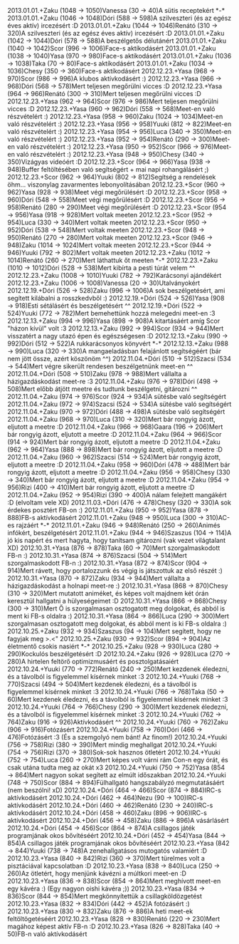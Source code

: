 <tr><td>2013.01.01.</td><td>+</td><td>Zaku (1048 &rarr; 1050)</td><td>Vanessa (30 &rarr; 40)</td><td>A sütis receptekért *-*</td></tr>
<tr><td>2013.01.01.</td><td>+</td><td>Zaku (1046 &rarr; 1048)</td><td>Dóri (588 &rarr; 598)</td><td>A szilveszteri (és az egész éves aktív) ircezésért :D</td></tr>
<tr><td>2013.01.01.</td><td>+</td><td>Zaku (1044 &rarr; 1046)</td><td>Renátó (310 &rarr; 320)</td><td>A szilveszteri (és az egész éves aktív) ircezésért :D</td></tr>
<tr><td>2013.01.01.</td><td>+</td><td>Zaku (1042 &rarr; 1044)</td><td>Dóri (578 &rarr; 588)</td><td>A beszélgetős délutánért</td></tr>
<tr><td>2013.01.01.</td><td>+</td><td>Zaku (1040 &rarr; 1042)</td><td>Scor (996 &rarr; 1006)</td><td>Face-s aktíkodásért</td></tr>
<tr><td>2013.01.01.</td><td>+</td><td>Zaku (1038 &rarr; 1040)</td><td>Yasa (970 &rarr; 980)</td><td>Face-s aktíkodásért</td></tr>
<tr><td>2013.01.01.</td><td>+</td><td>Zaku (1036 &rarr; 1038)</td><td>Taka (70 &rarr; 80)</td><td>Face-s aktíkodásért</td></tr>
<tr><td>2013.01.01.</td><td>+</td><td>Zaku (1034 &rarr; 1036)</td><td>Chesy (350 &rarr; 360)</td><td>Face-s aktíkodásért</td></tr>
<tr><td>2012.12.23.</td><td>+</td><td>Yasa (968 &rarr; 970)</td><td>Scor (986 &rarr; 996)</td><td>A klubos aktívkodásért :)</td></tr>
<tr><td>2012.12.23.</td><td>+</td><td>Yasa (966 &rarr; 968)</td><td>Dóri (568 &rarr; 578)</td><td>Mert teljesen megőrülni vicces :D</td></tr>
<tr><td>2012.12.23.</td><td>+</td><td>Yasa (964 &rarr; 966)</td><td>Renátó (300 &rarr; 310)</td><td>Mert teljesen megőrülni vicces :D</td></tr>
<tr><td>2012.12.23.</td><td>+</td><td>Yasa (962 &rarr; 964)</td><td>Scor (976 &rarr; 986)</td><td>Mert teljesen megőrülni vicces :D</td></tr>
<tr><td>2012.12.23.</td><td>+</td><td>Yasa (960 &rarr; 962)</td><td>Dóri (558 &rarr; 568)</td><td>Meet-en való részvételért :)</td></tr>
<tr><td>2012.12.23.</td><td>+</td><td>Yasa (958 &rarr; 960)</td><td>Zaku (1024 &rarr; 1034)</td><td>Meet-en való részvételért :)</td></tr>
<tr><td>2012.12.23.</td><td>+</td><td>Yasa (956 &rarr; 958)</td><td>Yuuki (812 &rarr; 822)</td><td>Meet-en való részvételért :)</td></tr>
<tr><td>2012.12.23.</td><td>+</td><td>Yasa (954 &rarr; 956)</td><td>Luca (340 &rarr; 350)</td><td>Meet-en való részvételért :)</td></tr>
<tr><td>2012.12.23.</td><td>+</td><td>Yasa (952 &rarr; 954)</td><td>Renátó (290 &rarr; 300)</td><td>Meet-en való részvételért :)</td></tr>
<tr><td>2012.12.23.</td><td>+</td><td>Yasa (950 &rarr; 952)</td><td>Scor (966 &rarr; 976)</td><td>Meet-en való részvételért :)</td></tr>
<tr><td>2012.12.23.</td><td>+</td><td>Yasa (948 &rarr; 950)</td><td>Chesy (340 &rarr; 350)</td><td>Vízágyas videóért :D</td></tr>
<tr><td>2012.12.23.</td><td>+</td><td>Scor (964 &rarr; 966)</td><td>Yasa (938 &rarr; 948)</td><td>Buffer feltöltésében való segítségért + mai napi rohangálásért ;)</td></tr>
<tr><td>2012.12.23.</td><td>+</td><td>Scor (962 &rarr; 964)</td><td>Yuuki (802 &rarr; 812)</td><td>Segítség a rendelések öhm... viszonylag zavarmentes lebonyolításában</td></tr>
<tr><td>2012.12.23.</td><td>+</td><td>Scor (960 &rarr; 962)</td><td>Yasa (928 &rarr; 938)</td><td>Meet végi megőrülésért :D</td></tr>
<tr><td>2012.12.23.</td><td>+</td><td>Scor (958 &rarr; 960)</td><td>Dóri (548 &rarr; 558)</td><td>Meet végi megőrülésért :D</td></tr>
<tr><td>2012.12.23.</td><td>+</td><td>Scor (956 &rarr; 958)</td><td>Renátó (280 &rarr; 290)</td><td>Meet végi megőrülésért :D</td></tr>
<tr><td>2012.12.23.</td><td>+</td><td>Scor (954 &rarr; 956)</td><td>Yasa (918 &rarr; 928)</td><td>Mert voltak meeten</td></tr>
<tr><td>2012.12.23.</td><td>+</td><td>Scor (952 &rarr; 954)</td><td>Luca (330 &rarr; 340)</td><td>Mert voltak meeten</td></tr>
<tr><td>2012.12.23.</td><td>+</td><td>Scor (950 &rarr; 952)</td><td>Dóri (538 &rarr; 548)</td><td>Mert voltak meeten</td></tr>
<tr><td>2012.12.23.</td><td>+</td><td>Scor (948 &rarr; 950)</td><td>Renátó (270 &rarr; 280)</td><td>Mert voltak meeten</td></tr>
<tr><td>2012.12.23.</td><td>+</td><td>Scor (946 &rarr; 948)</td><td>Zaku (1014 &rarr; 1024)</td><td>Mert voltak meeten</td></tr>
<tr><td>2012.12.23.</td><td>+</td><td>Scor (944 &rarr; 946)</td><td>Yuuki (792 &rarr; 802)</td><td>Mert voltak meeten</td></tr>
<tr><td>2012.12.23.</td><td>+</td><td>Zaku (1012 &rarr; 1014)</td><td>Renátó (260 &rarr; 270)</td><td>Mert láthattuk őt meeten *-*</td></tr>
<tr><td>2012.12.23.</td><td>+</td><td>Zaku (1010 &rarr; 1012)</td><td>Dóri (528 &rarr; 538)</td><td>Mert kibírta a pesti túrát velem ^^</td></tr>
<tr><td>2012.12.23.</td><td>+</td><td>Zaku (1008 &rarr; 1010)</td><td>Yuuki (782 &rarr; 792)</td><td>Karácsonyi ajándékért</td></tr>
<tr><td>2012.12.23.</td><td>+</td><td>Zaku (1006 &rarr; 1008)</td><td>Vanessa (20 &rarr; 30)</td><td>Utalványokért</td></tr>
<tr><td>2012.12.19.</td><td>+</td><td>Dóri (526 &rarr; 528)</td><td>Zaku (996 &rarr; 1006)</td><td>A sok beszélgetésért, ami segített kilábalni a rosszkedvből :)</td></tr>
<tr><td>2012.12.19.</td><td>+</td><td>Dóri (524 &rarr; 526)</td><td>Yasa (908 &rarr; 918)</td><td>Esti sétálásért és beszélgetésért ^^</td></tr>
<tr><td>2012.12.19.</td><td>+</td><td>Dóri (522 &rarr; 524)</td><td>Yuuki (772 &rarr; 782)</td><td>Mert bemehettünk hozzá melegedni meet-en :3</td></tr>
<tr><td>2012.12.13.</td><td>+</td><td>Zaku (994 &rarr; 996)</td><td>Yasa (898 &rarr; 908)</td><td>A kitartásáért amíg Scor &quot;házon kívül&quot; volt :3 </td></tr>
<tr><td>2012.12.13.</td><td>+</td><td>Zaku (992 &rarr; 994)</td><td>Scor (934 &rarr; 944)</td><td>Mert visszatért a nagy utazó épen és egészségesen :D</td></tr>
<tr><td>2012.12.13.</td><td>+</td><td>Zaku (990 &rarr; 992)</td><td>Dóri (512 &rarr; 522)</td><td>A rukkarácsonyos könyvért *-*</td></tr>
<tr><td>2012.12.13.</td><td>+</td><td>Zaku (988 &rarr; 990)</td><td>Luca (320 &rarr; 330)</td><td>A mangaeladásban felajánlott segítségéért (bár nem jött össze, azért köszönöm ^^)</td></tr>
<tr><td>2012.11.04.</td><td>+</td><td>Dóri (510 &rarr; 512)</td><td>Szacsi (534 &rarr; 544)</td><td>Mert végre sikerült rendesen beszélgetnünk meet-en ^^</td></tr>
<tr><td>2012.11.04.</td><td>+</td><td>Dóri (508 &rarr; 510)</td><td>Zaku (978 &rarr; 988)</td><td>Mert vállalta a házigazdáskodást meet-re :3</td></tr>
<tr><td>2012.11.04.</td><td>+</td><td>Zaku (976 &rarr; 978)</td><td>Dóri (498 &rarr; 508)</td><td>Mert előbb átjött meetre és tudtunk beszélgetni, gitározni ^^ </td></tr>
<tr><td>2012.11.04.</td><td>+</td><td>Zaku (974 &rarr; 976)</td><td>Scor (924 &rarr; 934)</td><td>A sütésbe való segítségért</td></tr>
<tr><td>2012.11.04.</td><td>+</td><td>Zaku (972 &rarr; 974)</td><td>Szacsi (524 &rarr; 534)</td><td>A sütésbe való segítségért</td></tr>
<tr><td>2012.11.04.</td><td>+</td><td>Zaku (970 &rarr; 972)</td><td>Dóri (488 &rarr; 498)</td><td>A sütésbe való segítségért</td></tr>
<tr><td>2012.11.04.</td><td>+</td><td>Zaku (968 &rarr; 970)</td><td>Luca (310 &rarr; 320)</td><td>Mert bár rongyig ázott, eljutott a meetre :D</td></tr>
<tr><td>2012.11.04.</td><td>+</td><td>Zaku (966 &rarr; 968)</td><td>Gaara (196 &rarr; 206)</td><td>Mert bár rongyig ázott, eljutott a meetre :D</td></tr>
<tr><td>2012.11.04.</td><td>+</td><td>Zaku (964 &rarr; 966)</td><td>Scor (914 &rarr; 924)</td><td>Mert bár rongyig ázott, eljutott a meetre :D</td></tr>
<tr><td>2012.11.04.</td><td>+</td><td>Zaku (962 &rarr; 964)</td><td>Yasa (888 &rarr; 898)</td><td>Mert bár rongyig ázott, eljutott a meetre :D</td></tr>
<tr><td>2012.11.04.</td><td>+</td><td>Zaku (960 &rarr; 962)</td><td>Szacsi (514 &rarr; 524)</td><td>Mert bár rongyig ázott, eljutott a meetre :D</td></tr>
<tr><td>2012.11.04.</td><td>+</td><td>Zaku (958 &rarr; 960)</td><td>Dóri (478 &rarr; 488)</td><td>Mert bár rongyig ázott, eljutott a meetre :D</td></tr>
<tr><td>2012.11.04.</td><td>+</td><td>Zaku (956 &rarr; 958)</td><td>Chesy (330 &rarr; 340)</td><td>Mert bár rongyig ázott, eljutott a meetre :D</td></tr>
<tr><td>2012.11.04.</td><td>+</td><td>Zaku (954 &rarr; 956)</td><td>Rizi (400 &rarr; 410)</td><td>Mert bár rongyig ázott, eljutott a meetre :D</td></tr>
<tr><td>2012.11.04.</td><td>+</td><td>Zaku (952 &rarr; 954)</td><td>Rizi (390 &rarr; 400)</td><td>A nálam felejtett mangákért :D (elvoltam vele XD)</td></tr>
<tr><td>2012.11.03.</td><td>+</td><td>Dóri (476 &rarr; 478)</td><td>Chesy (320 &rarr; 330)</td><td>A sok érdekes posztért FB-on :)</td></tr>
<tr><td>2012.11.01.</td><td>+</td><td>Zaku (950 &rarr; 952)</td><td>Yasa (878 &rarr; 888)</td><td>FB-s aktívkodásért</td></tr>
<tr><td>2012.11.01.</td><td>+</td><td>Zaku (948 &rarr; 950)</td><td>Luca (300 &rarr; 310)</td><td>AC-es rajzáért *-*</td></tr>
<tr><td>2012.11.01.</td><td>+</td><td>Zaku (946 &rarr; 948)</td><td>Renátó (250 &rarr; 260)</td><td>Animés infókért, beszélgetésért</td></tr>
<tr><td>2012.11.01.</td><td>+</td><td>Zaku (944 &rarr; 946)</td><td>Szaszus (104 &rarr; 114)</td><td>A jó kis napért és mert hagyta, hogy tanítsam gitározni (vak vezet világtalant XD)</td></tr>
<tr><td>2012.10.31.</td><td>+</td><td>Yasa (876 &rarr; 878)</td><td>Taka (60 &rarr; 70)</td><td>Mert szorgalmaskodott FB-n :)</td></tr>
<tr><td>2012.10.31.</td><td>+</td><td>Yasa (874 &rarr; 876)</td><td>Szacsi (504 &rarr; 514)</td><td>Mert szorgalmaskodott FB-n :)</td></tr>
<tr><td>2012.10.31.</td><td>+</td><td>Yasa (872 &rarr; 874)</td><td>Scor (904 &rarr; 914)</td><td>Mert rávett, hogy portalozzunk és végig is játszottuk az első részét :)</td></tr>
<tr><td>2012.10.31.</td><td>+</td><td>Yasa (870 &rarr; 872)</td><td>Zaku (934 &rarr; 944)</td><td>Mert vállalta a házigazdáskodást a holnapi meet-re :)</td></tr>
<tr><td>2012.10.31.</td><td>+</td><td>Yasa (868 &rarr; 870)</td><td>Chesy (310 &rarr; 320)</td><td>Mert mutatott animéket, és képes volt majdnem két órán keresztül hallgatni a hülyeségeimet :D</td></tr>
<tr><td>2012.10.31.</td><td>+</td><td>Yasa (866 &rarr; 868)</td><td>Chesy (300 &rarr; 310)</td><td>Mert Ő is szorgalmasan osztogatott meg dolgokat, és abból is ment ki FB-s oldalra :)</td></tr>
<tr><td>2012.10.31.</td><td>+</td><td>Yasa (864 &rarr; 866)</td><td>Luca (290 &rarr; 300)</td><td>Mert szorgalmasan osztogatott meg dolgokat, és abból ment is ki FB-s oldalra :)</td></tr>
<tr><td>2012.10.25.</td><td>+</td><td>Zaku (932 &rarr; 934)</td><td>Szaszus (94 &rarr; 104)</td><td>Mert segített, hogy ne fagyjak meg &gt;.&lt;&quot;</td></tr>
<tr><td>2012.10.25.</td><td>+</td><td>Zaku (930 &rarr; 932)</td><td>Scor (894 &rarr; 904)</td><td>Az életmentő csokis nasiért *-*</td></tr>
<tr><td>2012.10.25.</td><td>+</td><td>Zaku (928 &rarr; 930)</td><td>Luca (280 &rarr; 290)</td><td>Kockulós beszélgetésért :D</td></tr>
<tr><td>2012.10.24.</td><td>+</td><td>Zaku (926 &rarr; 928)</td><td>Luca (270 &rarr; 280)</td><td>A hirtelen feltörő optimizmusáért és posztolgatásaiért</td></tr>
<tr><td>2012.10.24.</td><td>+</td><td>Yuuki (770 &rarr; 772)</td><td>Renátó (240 &rarr; 250)</td><td>Mert kezdenek éledezni, és a távolból is figyelemmel kísérnek minket :3</td></tr>
<tr><td>2012.10.24.</td><td>+</td><td>Yuuki (768 &rarr; 770)</td><td>Szacsi (494 &rarr; 504)</td><td>Mert kezdenek éledezni, és a távolból is figyelemmel kísérnek minket :3</td></tr>
<tr><td>2012.10.24.</td><td>+</td><td>Yuuki (766 &rarr; 768)</td><td>Taka (50 &rarr; 60)</td><td>Mert kezdenek éledezni, és a távolból is figyelemmel kísérnek minket :3</td></tr>
<tr><td>2012.10.24.</td><td>+</td><td>Yuuki (764 &rarr; 766)</td><td>Chesy (290 &rarr; 300)</td><td>Mert kezdenek éledezni, és a távolból is figyelemmel kísérnek minket :3</td></tr>
<tr><td>2012.10.24.</td><td>+</td><td>Yuuki (762 &rarr; 764)</td><td>Zaku (916 &rarr; 926)</td><td>Aktívkodásért ^^</td></tr>
<tr><td>2012.10.24.</td><td>+</td><td>Yuuki (760 &rarr; 762)</td><td>Zaku (906 &rarr; 916)</td><td>Fotózásért</td></tr>
<tr><td>2012.10.24.</td><td>+</td><td>Yuuki (758 &rarr; 760)</td><td>Dóri (466 &rarr; 476)</td><td>Fotózásért :3 (És a szemgolyó nem bánt! Az finom!)</td></tr>
<tr><td>2012.10.24.</td><td>+</td><td>Yuuki (756 &rarr; 758)</td><td>Rizi (380 &rarr; 390)</td><td>Mert mindig meghallgat</td></tr>
<tr><td>2012.10.24.</td><td>+</td><td>Yuuki (754 &rarr; 756)</td><td>Rizi (370 &rarr; 380)</td><td>Sok-sok hasznos ötletért</td></tr>
<tr><td>2012.10.24.</td><td>+</td><td>Yuuki (752 &rarr; 754)</td><td>Luca (260 &rarr; 270)</td><td>Mert képes volt várni rám Con-n egy órát, és csak utána tudta meg az okát x3</td></tr>
<tr><td>2012.10.24.</td><td>+</td><td>Yuuki (750 &rarr; 752)</td><td>Yasa (854 &rarr; 864)</td><td>Mert nagyon sokat segített az elmúlt időszakban</td></tr>
<tr><td>2012.10.24.</td><td>+</td><td>Yuuki (748 &rarr; 750)</td><td>Scor (884 &rarr; 894)</td><td>Fülhallgató hangszabályzó megmutatásáért (nem beszólni! xD)</td></tr>
<tr><td>2012.10.24.</td><td>+</td><td>Dóri (464 &rarr; 466)</td><td>Scor (874 &rarr; 884)</td><td>IRC-s aktívkodásért</td></tr>
<tr><td>2012.10.24.</td><td>+</td><td>Dóri (462 &rarr; 464)</td><td>Nezu (90 &rarr; 100)</td><td>IRC-s aktívkodásért</td></tr>
<tr><td>2012.10.24.</td><td>+</td><td>Dóri (460 &rarr; 462)</td><td>Renátó (230 &rarr; 240)</td><td>IRC-s aktívkodásért</td></tr>
<tr><td>2012.10.24.</td><td>+</td><td>Dóri (458 &rarr; 460)</td><td>Zaku (896 &rarr; 906)</td><td>IRC-s aktívkodásért</td></tr>
<tr><td>2012.10.24.</td><td>+</td><td>Dóri (456 &rarr; 458)</td><td>Zaku (886 &rarr; 896)</td><td>A vásárlásért</td></tr>
<tr><td>2012.10.24.</td><td>+</td><td>Dóri (454 &rarr; 456)</td><td>Scor (864 &rarr; 874)</td><td>A csillagos játék programjának okos bővítéséért</td></tr>
<tr><td>2012.10.24.</td><td>+</td><td>Dóri (452 &rarr; 454)</td><td>Yasa (844 &rarr; 854)</td><td>A csillagos játék programjának okos bővítéséért</td></tr>
<tr><td>2012.10.23.</td><td>+</td><td>Yasa (842 &rarr; 844)</td><td>Yuuki (738 &rarr; 748)</td><td>A zenehallgatásos mutogatós valamiért :D</td></tr>
<tr><td>2012.10.23.</td><td>+</td><td>Yasa (840 &rarr; 842)</td><td>Rizi (360 &rarr; 370)</td><td>Mert türelmes volt a pisztáciával kapcsolatban :D</td></tr>
<tr><td>2012.10.23.</td><td>+</td><td>Yasa (838 &rarr; 840)</td><td>Luca (250 &rarr; 260)</td><td>Az ötletért, hogy menjünk kávézni a múltkori meet-en :D</td></tr>
<tr><td>2012.10.23.</td><td>+</td><td>Yasa (836 &rarr; 838)</td><td>Scor (854 &rarr; 864)</td><td>Mert meghívott meet-en egy kávéra :) (Egy nagyon oishi kávéra ;))</td></tr>
<tr><td>2012.10.23.</td><td>+</td><td>Yasa (834 &rarr; 836)</td><td>Scor (844 &rarr; 854)</td><td>Mert megkönnyítettük a csillagköldözgetést</td></tr>
<tr><td>2012.10.23.</td><td>+</td><td>Yasa (832 &rarr; 834)</td><td>Dóri (442 &rarr; 452)</td><td>A fotózásért :)</td></tr>
<tr><td>2012.10.23.</td><td>+</td><td>Yasa (830 &rarr; 832)</td><td>Zaku (876 &rarr; 886)</td><td>A heti meet-ek feltöltögetéséért</td></tr>
<tr><td>2012.10.23.</td><td>+</td><td>Yasa (828 &rarr; 830)</td><td>Renátó (220 &rarr; 230)</td><td>Mert magához képest aktív FB-n :D</td></tr>
<tr><td>2012.10.23.</td><td>+</td><td>Yasa (826 &rarr; 828)</td><td>Taka (40 &rarr; 50)</td><td>FB-n való aktívkodásért</td></tr>
